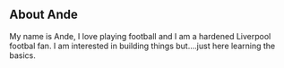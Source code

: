 ## About Ande
My name is Ande, I love playing football and I am a hardened Liverpool footbal fan.
I am interested in building things but....just here learning the basics.
